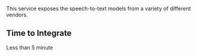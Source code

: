 This service exposes the speech-to-text models from a variety of different vendors.

## Time to Integrate

Less than 5 minute